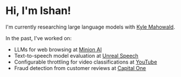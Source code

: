 # Hi, I'm Ishan!
I'm currently researching large language models with [Kyle Mahowald](https://mahowak.github.io/).

In the past, I've worked on:
- LLMs for web browsing at [Minion AI](https://github.com/minionai)
- Text-to-speech model evaluation at [Unreal Speech](https://github.com/unrealspeech)
- Configurable throttling for video classifications at [YouTube](https://github.com/youtube)
- Fraud detection from customer reviews at [Capital One](https://github.com/capitalone)
